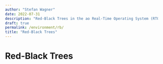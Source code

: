 ```yaml
---
author: "Stefan Wagner"
date: 2022-07-31
description: "Red-Black Trees in the ao Real-Time Operating System (RTOS)."
draft: true
permalink: /environment/rb/
title: "Red-Black Trees"
---
```


# Red-Black Trees
